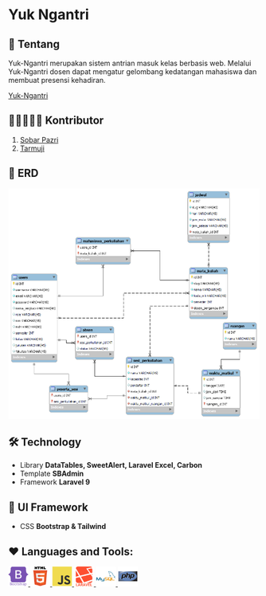 # Yuk Ngantri

## 📢 Tentang

Yuk-Ngantri merupakan sistem antrian masuk kelas berbasis web. Melalui Yuk-Ngantri dosen dapat mengatur gelombang kedatangan mahasiswa dan membuat presensi kehadiran.

[Yuk-Ngantri](https://yuk-ngantri.herokuapp.com)

## 👨🏽‍🤝‍👨🏽 Kontributor

1. [Sobar Pazri](https://www.instagram.com/sobarpazri)
2. [Tarmuji](https://instagram.com/_tarmuji22)

## 📝 ERD

<img src='public/img/ERD_REV_3.png'>

## 🛠 Technology

-   Library **DataTables, SweetAlert, Laravel Excel, Carbon**
-   Template **SBAdmin**
-   Framework **Laravel 9**

## 🌱 UI Framework

-   CSS **Bootstrap & Tailwind**

## ❤ Languages and Tools:

<p align="left"><a href="https://getbootstrap.com" target="_blank" rel="noreferrer"> <img src="https://raw.githubusercontent.com/devicons/devicon/master/icons/bootstrap/bootstrap-plain-wordmark.svg" alt="bootstrap" width="40" height="40"/> </a> <a href="https://www.w3.org/html/" target="_blank" rel="noreferrer"> <img src="https://raw.githubusercontent.com/devicons/devicon/master/icons/html5/html5-original-wordmark.svg" alt="html5" width="40" height="40"/> </a> <a href="https://developer.mozilla.org/en-US/docs/Web/JavaScript" target="_blank" rel="noreferrer"> <img src="https://raw.githubusercontent.com/devicons/devicon/master/icons/javascript/javascript-original.svg" alt="javascript" width="40" height="40"/> </a> <a href="https://laravel.com/" target="_blank" rel="noreferrer"> <img src="https://raw.githubusercontent.com/devicons/devicon/master/icons/laravel/laravel-plain-wordmark.svg" alt="laravel" width="40" height="40"/> </a> <a href="https://www.mysql.com/" target="_blank" rel="noreferrer"> <img src="https://raw.githubusercontent.com/devicons/devicon/master/icons/mysql/mysql-original-wordmark.svg" alt="mysql" width="40" height="40"/> </a> <a href="https://www.php.net" target="_blank" rel="noreferrer"> <img src="https://raw.githubusercontent.com/devicons/devicon/master/icons/php/php-original.svg" alt="php" width="40" height="40"/> </a> </p>
